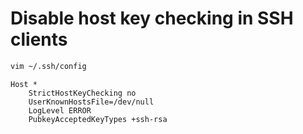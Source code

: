 # Disable host key checking in SSH clients

```bash
vim ~/.ssh/config
```

```
Host *
    StrictHostKeyChecking no
    UserKnownHostsFile=/dev/null
    LogLevel ERROR
    PubkeyAcceptedKeyTypes +ssh-rsa
```



